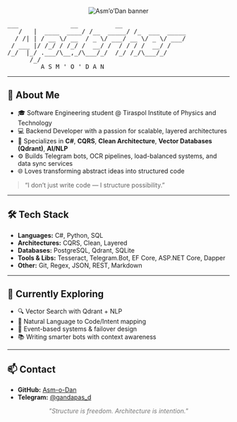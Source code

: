 <p align="center">
  <img src="https://capsule-render.vercel.app/api?type=rect&color=0d1117&height=150&section=header&text=Asm’o’Dan&fontColor=ffffff&fontSize=60&desc=Architect%20of%20Silence%20|%20Code%20Alchemist&descAlign=60&descAlignY=70" alt="Asm’o’Dan banner"/>
</p>

<pre>
___              __          __             
   /   |  ____  ____/ /__  _____/ /_  ___  _____
  / /| | / __ \/ __  / _ \/ ___/ __ \/ _ \/ ___/
 / ___ |/ /_/ / /_/ /  __/ /  / / / /  __/ /    
/_/  |_/ .___/\__,_/\___/_/  /_/ /_/\___/_/     
      /_/                                      
         A S M ' O ' D A N
</pre>

---

## 🧠 About Me

- 🎓 Software Engineering student @ Tiraspol Institute of Physics and Technology
- 💻 Backend Developer with a passion for scalable, layered architectures
- 🧩 Specializes in **C#**, **CQRS**, **Clean Architecture**, **Vector Databases (Qdrant)**, **AI/NLP**
- ⚙️ Builds Telegram bots, OCR pipelines, load-balanced systems, and data sync services
- 🌐 Loves transforming abstract ideas into structured code

> “I don’t just write code — I structure possibility.”

---

## 🛠️ Tech Stack

- **Languages:** C#, Python, SQL  
- **Architectures:** CQRS, Clean, Layered  
- **Databases:** PostgreSQL, Qdrant, SQLite  
- **Tools & Libs:** Tesseract, Telegram.Bot, EF Core, ASP.NET Core, Dapper  
- **Other:** Git, Regex, JSON, REST, Markdown

---

## 📡 Currently Exploring

- 🔍 Vector Search with Qdrant + NLP
- 🧠 Natural Language to Code/Intent mapping
- 🧰 Event-based systems & failover design
- 📚 Writing smarter bots with context awareness

---

## 📫 Contact

- **GitHub:** [Asm-o-Dan](https://github.com/Asm-o-Dan)
- **Telegram:** [@gandapas_d](https://t.me/gandapas_d)

<p align="center">
  <em style="color:#777;">"Structure is freedom. Architecture is intention."</em>
</p>
